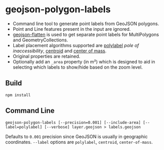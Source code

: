 # geojson-polygon-labels

* Command line tool to generate point labels from GeoJSON polygons.
* Point and Line features present in the input are ignored.
* [geojson-flatten](https://github.com/mapbox/geojson-flatten) is used to get separate point labels for MultiPolygons and GeometryCollections.
* Label placement algorithms supported are [polylabel](https://github.com/mapbox/polylabel) *pole of inaccessibility*, [centroid](http://turfjs.org/docs/#centroid) and [center of mass](http://turfjs.org/docs/#centerofmass).
* Original properties are retained.
* Optionally add an `_area` property (in m²) which is designed to aid in selecting which labels to show/hide based on the zoom level.

## Build

    npm install

## Command Line

    geojson-polygon-labels [--precision=0.001] [--include-area] [--label=polylabel] [--verbose] layer.geojson > labels.geojson

Defaults to `0.001` precision since GeoJSON is usually in geographic coordinates.
`--label` options are `polylabel`, `centroid`, `center-of-mass`.
